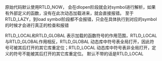 原始代码默认使用RTLD_NOW，
会在dlopen阶段就会对symbol进行解析，如果有外部定义的函数，没有在此次动态加载进来，就会直接报错。
至于RTLD_LAZY，到load symbol阶段都不会报错，只会在具体执行到对应的symbol的时候才会进行真正的检查和报错


RTLD_LOCAL和RTLD_GLOBAL
表示加载的函数符号的作用范围，RTLD_LOCAL与RTLD_GLOBAL作用相反，RTLD_GLOBAL 动态库中符号表全局打开，因此符号可被其后打开的其它库重定位；RTLD_LOCAL  动态库中符号表非全局打开，定义的符号不能被其后打开的其它库重定位。
默认不带的话是RTLD_LOCAL